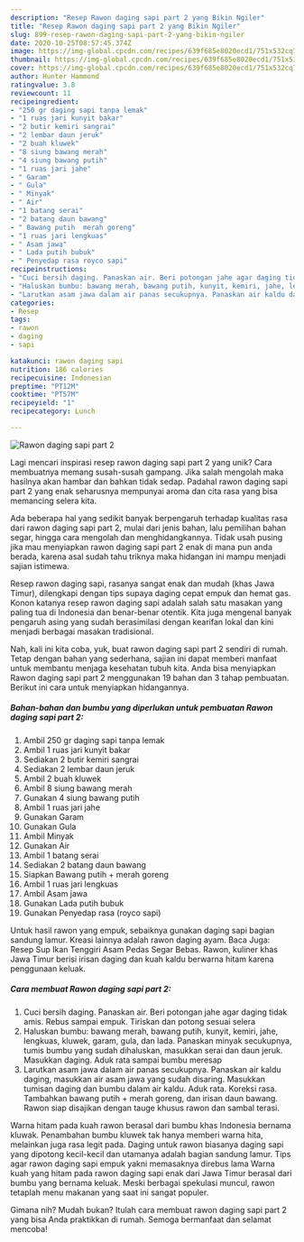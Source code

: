```yaml
---
description: "Resep Rawon daging sapi part 2 yang Bikin Ngiler"
title: "Resep Rawon daging sapi part 2 yang Bikin Ngiler"
slug: 899-resep-rawon-daging-sapi-part-2-yang-bikin-ngiler
date: 2020-10-25T08:57:45.374Z
image: https://img-global.cpcdn.com/recipes/639f685e8020ecd1/751x532cq70/rawon-daging-sapi-part-2-foto-resep-utama.jpg
thumbnail: https://img-global.cpcdn.com/recipes/639f685e8020ecd1/751x532cq70/rawon-daging-sapi-part-2-foto-resep-utama.jpg
cover: https://img-global.cpcdn.com/recipes/639f685e8020ecd1/751x532cq70/rawon-daging-sapi-part-2-foto-resep-utama.jpg
author: Hunter Hammond
ratingvalue: 3.8
reviewcount: 11
recipeingredient:
- "250 gr daging sapi tanpa lemak"
- "1 ruas jari kunyit bakar"
- "2 butir kemiri sangrai"
- "2 lembar daun jeruk"
- "2 buah kluwek"
- "8 siung bawang merah"
- "4 siung bawang putih"
- "1 ruas jari jahe"
- " Garam"
- " Gula"
- " Minyak"
- " Air"
- "1 batang serai"
- "2 batang daun bawang"
- " Bawang putih  merah goreng"
- "1 ruas jari lengkuas"
- " Asam jawa"
- " Lada putih bubuk"
- " Penyedap rasa royco sapi"
recipeinstructions:
- "Cuci bersih daging. Panaskan air. Beri potongan jahe agar daging tidak amis. Rebus sampai empuk. Tiriskan dan potong sesuai selera"
- "Haluskan bumbu: bawang merah, bawang putih, kunyit, kemiri, jahe, lengkuas, kluwek, garam, gula, dan lada. Panaskan minyak secukupnya, tumis bumbu yang sudah dihaluskan, masukkan serai dan daun jeruk. Masukkan daging. Aduk rata sampai bumbu meresap"
- "Larutkan asam jawa dalam air panas secukupnya. Panaskan air kaldu daging, masukkan air asam jawa yang sudah disaring. Masukkan tumisan daging dan bumbu dalam air kaldu. Aduk rata. Koreksi rasa. Tambahkan bawang putih + merah goreng, dan irisan daun bawang. Rawon siap disajikan dengan tauge khusus rawon dan sambal terasi."
categories:
- Resep
tags:
- rawon
- daging
- sapi

katakunci: rawon daging sapi 
nutrition: 186 calories
recipecuisine: Indonesian
preptime: "PT12M"
cooktime: "PT57M"
recipeyield: "1"
recipecategory: Lunch

---
```



![Rawon daging sapi part 2](https://img-global.cpcdn.com/recipes/639f685e8020ecd1/751x532cq70/rawon-daging-sapi-part-2-foto-resep-utama.jpg)

Lagi mencari inspirasi resep rawon daging sapi part 2 yang unik? Cara membuatnya memang susah-susah gampang. Jika salah mengolah maka hasilnya akan hambar dan bahkan tidak sedap. Padahal rawon daging sapi part 2 yang enak seharusnya mempunyai aroma dan cita rasa yang bisa memancing selera kita.

Ada beberapa hal yang sedikit banyak berpengaruh terhadap kualitas rasa dari rawon daging sapi part 2, mulai dari jenis bahan, lalu pemilihan bahan segar, hingga cara mengolah dan menghidangkannya. Tidak usah pusing jika mau menyiapkan rawon daging sapi part 2 enak di mana pun anda berada, karena asal sudah tahu triknya maka hidangan ini mampu menjadi sajian istimewa.

Resep rawon daging sapi, rasanya sangat enak dan mudah (khas Jawa Timur), dilengkapi dengan tips supaya daging cepat empuk dan hemat gas. Konon katanya resep rawon daging sapi adalah salah satu masakan yang paling tua di Indonesia dan benar-benar otentik. Kita juga mengenal banyak pengaruh asing yang sudah berasimilasi dengan kearifan lokal dan kini menjadi berbagai masakan tradisional.


Nah, kali ini kita coba, yuk, buat rawon daging sapi part 2 sendiri di rumah. Tetap dengan bahan yang sederhana, sajian ini dapat memberi manfaat untuk membantu menjaga kesehatan tubuh kita. Anda bisa menyiapkan Rawon daging sapi part 2 menggunakan 19 bahan dan 3 tahap pembuatan. Berikut ini cara untuk menyiapkan hidangannya.

<!--inarticleads1-->

##### Bahan-bahan dan bumbu yang diperlukan untuk pembuatan Rawon daging sapi part 2:

1. Ambil 250 gr daging sapi tanpa lemak
1. Ambil 1 ruas jari kunyit bakar
1. Sediakan 2 butir kemiri sangrai
1. Sediakan 2 lembar daun jeruk
1. Ambil 2 buah kluwek
1. Ambil 8 siung bawang merah
1. Gunakan 4 siung bawang putih
1. Ambil 1 ruas jari jahe
1. Gunakan  Garam
1. Gunakan  Gula
1. Ambil  Minyak
1. Gunakan  Air
1. Ambil 1 batang serai
1. Sediakan 2 batang daun bawang
1. Siapkan  Bawang putih + merah goreng
1. Ambil 1 ruas jari lengkuas
1. Ambil  Asam jawa
1. Gunakan  Lada putih bubuk
1. Gunakan  Penyedap rasa (royco sapi)


Untuk hasil rawon yang empuk, sebaiknya gunakan daging sapi bagian sandung lamur. Kreasi lainnya adalah rawon daging ayam. Baca Juga: Resep Sup Ikan Tenggiri Asam Pedas Segar Bebas. Rawon, kuliner khas Jawa Timur berisi irisan daging dan kuah kaldu berwarna hitam karena penggunaan keluak. 

<!--inarticleads2-->

##### Cara membuat Rawon daging sapi part 2:

1. Cuci bersih daging. Panaskan air. Beri potongan jahe agar daging tidak amis. Rebus sampai empuk. Tiriskan dan potong sesuai selera
1. Haluskan bumbu: bawang merah, bawang putih, kunyit, kemiri, jahe, lengkuas, kluwek, garam, gula, dan lada. Panaskan minyak secukupnya, tumis bumbu yang sudah dihaluskan, masukkan serai dan daun jeruk. Masukkan daging. Aduk rata sampai bumbu meresap
1. Larutkan asam jawa dalam air panas secukupnya. Panaskan air kaldu daging, masukkan air asam jawa yang sudah disaring. Masukkan tumisan daging dan bumbu dalam air kaldu. Aduk rata. Koreksi rasa. Tambahkan bawang putih + merah goreng, dan irisan daun bawang. Rawon siap disajikan dengan tauge khusus rawon dan sambal terasi.


Warna hitam pada kuah rawon berasal dari bumbu khas Indonesia bernama kluwak. Penambahan bumbu kluwek tak hanya memberi warna hita, melainkan juga rasa legit pada. Daging untuk rawon biasanya daging sapi yang dipotong kecil-kecil dan utamanya adalah bagian sandung lamur. Tips agar rawon daging sapi empuk yakni memasaknya direbus lama Warna kuah yang hitam pada rawon daging sapi enak dari Jawa Timur berasal dari bumbu yang bernama keluak. Meski berbagai spekulasi muncul, rawon tetaplah menu makanan yang saat ini sangat populer. 

Gimana nih? Mudah bukan? Itulah cara membuat rawon daging sapi part 2 yang bisa Anda praktikkan di rumah. Semoga bermanfaat dan selamat mencoba!
